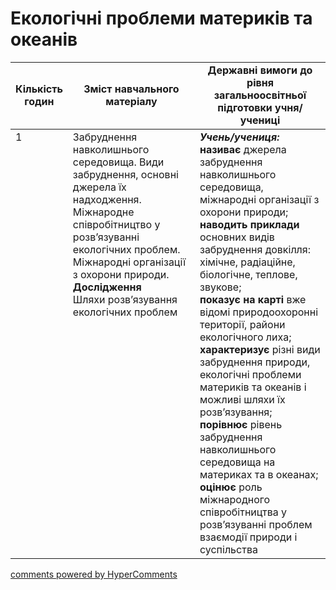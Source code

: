 <div id="hypercomments_widget" class="js-hypercomments-widget invisible"></div>

# Екологічні проблеми материків та океанів

<table>
  <tr>
    <td width="10%" align="center"><b>Кількість годин</b></td>  
    <td width="45%" align="center"><b>Зміст навчального матеріалу</b></td>
    <td width="45%" align="center"><b>Державні вимоги до рівня загальноосвітньої підготовки учня/учениці</b></td>
  </tr>
<tbody>
  <tr>
<td width="10%" style="vertical-align:top !important;">1</td>
    <td width="45%" style="vertical-align:top !important;">
Забруднення навколишнього середовища. Види забруднення, основні джерела їх надходження. Міжнародне співробітництво у розв’язуванні екологічних проблем. Міжнародні організації з охорони природи.<br>
<b>Дослідження</b><br>
Шляхи розв’язування екологічних проблем
</td>
    <td width="45%" style="vertical-align:top !important;">
<i><b>Учень/учениця:</b></i><br>
<b>називає</b> джерела забруднення навколишнього середовища, міжнародні організації з охорони природи; <br>
<b>наводить приклади</b> основних видів забруднення довкілля: хімічне, радіаційне, біологічне, теплове, звукове;<br>
<b>показує на карті</b> вже відомі природоохоронні території, райони екологічного лиха;<br>
<b>характеризує</b> різні види забруднення природи, екологічні проблеми материків та океанів і можливі шляхи їх розв’язування; <br>
<b>порівнює</b> рівень забруднення навколишнього середовища на материках та в океанах;<br>
<b>оцінює</b> роль міжнародного співробітництва у розв’язуванні проблем взаємодії природи і суспільства</td>
  </tr>
</tbody>
</table>

<div class="js-hypercomments-container">
<a href="http://hypercomments.com" class="hc-link" title="comments widget">comments powered by HyperComments</a>
</div>
